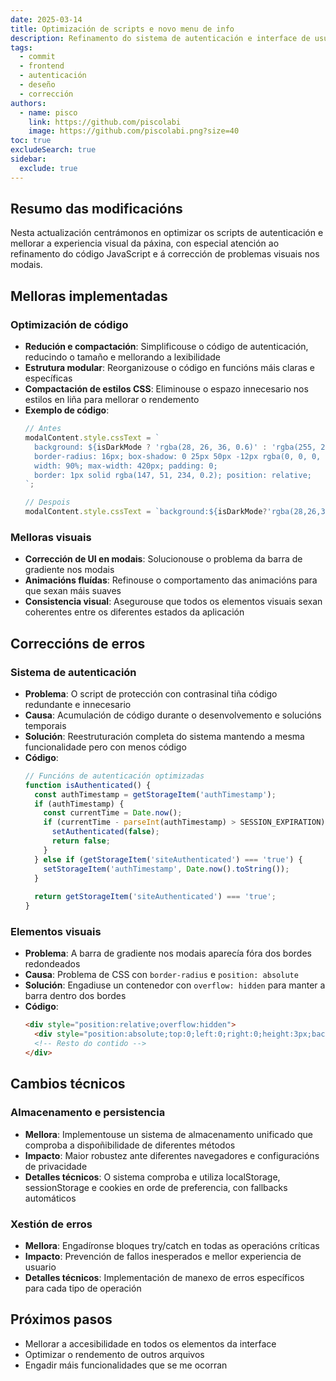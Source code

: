 ```yaml
---
date: 2025-03-14
title: Optimización de scripts e novo menu de info
description: Refinamento do sistema de autenticación e interface de usuario
tags:
  - commit
  - frontend
  - autenticación
  - deseño
  - corrección
authors:
  - name: pisco
    link: https://github.com/piscolabi
    image: https://github.com/piscolabi.png?size=40
toc: true
excludeSearch: true
sidebar:
  exclude: true
---
```


## Resumo das modificacións

Nesta actualización centrámonos en optimizar os scripts de autenticación e mellorar a experiencia visual da páxina, con especial atención ao refinamento do código JavaScript e á corrección de problemas visuais nos modais.

## Melloras implementadas

### Optimización de código

- **Redución e compactación**: Simplificouse o código de autenticación, reducindo o tamaño e mellorando a lexibilidade
- **Estrutura modular**: Reorganizouse o código en funcións máis claras e específicas
- **Compactación de estilos CSS**: Eliminouse o espazo innecesario nos estilos en liña para mellorar o rendemento
- **Exemplo de código**:
  ```javascript
  // Antes
  modalContent.style.cssText = `
    background: ${isDarkMode ? 'rgba(28, 26, 36, 0.6)' : 'rgba(255, 255, 255, 0.9)'};
    border-radius: 16px; box-shadow: 0 25px 50px -12px rgba(0, 0, 0, 0.5);
    width: 90%; max-width: 420px; padding: 0;
    border: 1px solid rgba(147, 51, 234, 0.2); position: relative;
  `;
  
  // Despois
  modalContent.style.cssText = `background:${isDarkMode?'rgba(28,26,36,0.6)':'rgba(255,255,255,0.9)'};box-shadow:0 25px 50px -12px rgba(0,0,0,0.5);width:90%;max-width:420px;padding:0;border:1px solid rgba(147,51,234,0.2);position:relative;overflow:hidden;border-radius:16px`;
  ```

### Melloras visuais

- **Corrección de UI en modais**: Solucionouse o problema da barra de gradiente nos modais
- **Animacións fluídas**: Refinouse o comportamento das animacións para que sexan máis suaves
- **Consistencia visual**: Asegurouse que todos os elementos visuais sexan coherentes entre os diferentes estados da aplicación

## Correccións de erros

### Sistema de autenticación

- **Problema**: O script de protección con contrasinal tiña código redundante e innecesario
- **Causa**: Acumulación de código durante o desenvolvemento e solucións temporais
- **Solución**: Reestruturación completa do sistema mantendo a mesma funcionalidade pero con menos código
- **Código**: 
  ```javascript
  // Funcións de autenticación optimizadas
  function isAuthenticated() {
    const authTimestamp = getStorageItem('authTimestamp');
    if (authTimestamp) {
      const currentTime = Date.now();
      if (currentTime - parseInt(authTimestamp) > SESSION_EXPIRATION) {
        setAuthenticated(false);
        return false;
      }
    } else if (getStorageItem('siteAuthenticated') === 'true') {
      setStorageItem('authTimestamp', Date.now().toString());
    }
    
    return getStorageItem('siteAuthenticated') === 'true';
  }
  ```

### Elementos visuais

- **Problema**: A barra de gradiente nos modais aparecía fóra dos bordes redondeados
- **Causa**: Problema de CSS con `border-radius` e `position: absolute`
- **Solución**: Engadiuse un contenedor con `overflow: hidden` para manter a barra dentro dos bordes
- **Código**: 
  ```html
  <div style="position:relative;overflow:hidden">
    <div style="position:absolute;top:0;left:0;right:0;height:3px;background:linear-gradient(90deg,#9333EA,#4338CA,#DB2777);z-index:1"></div>
    <!-- Resto do contido -->
  </div>
  ```

## Cambios técnicos

### Almacenamento e persistencia

- **Mellora**: Implementouse un sistema de almacenamento unificado que comproba a dispoñibilidade de diferentes métodos
- **Impacto**: Maior robustez ante diferentes navegadores e configuracións de privacidade
- **Detalles técnicos**: O sistema comproba e utiliza localStorage, sessionStorage e cookies en orde de preferencia, con fallbacks automáticos

### Xestión de erros

- **Mellora**: Engadíronse bloques try/catch en todas as operacións críticas
- **Impacto**: Prevención de fallos inesperados e mellor experiencia de usuario
- **Detalles técnicos**: Implementación de manexo de erros específicos para cada tipo de operación

## Próximos pasos

- Mellorar a accesibilidade en todos os elementos da interface
- Optimizar o rendemento de outros arquivos
- Engadir máis funcionalidades que se me ocorran